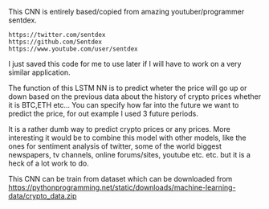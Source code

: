 This CNN is entirely based/copied from amazing youtuber/programmer sentdex.
     
    https://twitter.com/sentdex
    https://github.com/Sentdex
    https://www.youtube.com/user/sentdex

I just saved this code for me to use later if I will have to work on a very similar application.

The function of this LSTM NN is to predict wheter the price will go up or down based on the previous data about the history of crypto
prices whether it is BTC,ETH etc... You can specify how far into the future we want to predict the price, for out example I used 3 future periods. 

It is a rather dumb way to predict crypto prices or any prices. More interesting it would be to combine this model with other models, like the ones for sentiment analysis of twitter, some of the world biggest newspapers, tv channels, online forums/sites, youtube etc. etc. but it is a heck of a lot work to do.

This CNN can be train from dataset which can be downloaded from https://pythonprogramming.net/static/downloads/machine-learning-data/crypto_data.zip
